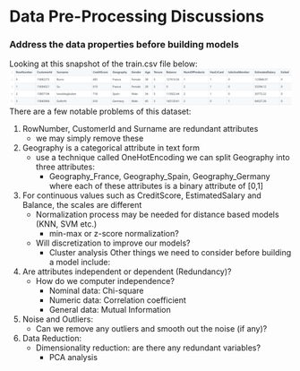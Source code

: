 # Data Pre-Processing Discussions
### Address the data properties before building models

Looking at this snapshot of the train.csv file below:
![image info](./train_csv_snapshot.png)
There are a few notable problems of this dataset:
1. RowNumber, CustomerId and Surname are redundant attributes
    - we may simply remove these
2. Geography is a categorical attribute in text form
    - use a technique called OneHotEncoding we can split Geography into three attributes:
        - Geography_France, Geography_Spain, Geography_Germany where each of these attributes is a binary attribute of [0,1]
3. For continuous values such as CreditScore, EstimatedSalary and Balance, the scales are different
    - Normalization process may be needed for distance based models (KNN, SVM etc.)
        - min-max or z-score normalization?
    - Will discretization to improve our models?
        - Cluster analysis
Other things we need to consider before building a model include:
1. Are attributes independent or dependent (Redundancy)? 
    - How do we computer independence? 
        - Nominal data: Chi-square 
        - Numeric data: Correlation coefficient
        - General data: Mutual Information
2. Noise and Outliers:
    - Can we remove any outliers and smooth out the noise (if any)?
3. Data Reduction: 
    - Dimensionality reduction: are there any redundant variables?
        - PCA analysis
    
